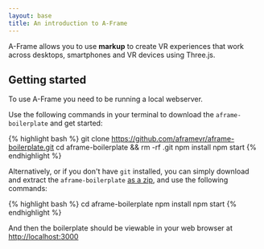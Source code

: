 ```yaml
---
layout: base
title: An introduction to A-Frame
---
```


A-Frame allows you to use **markup** to create VR experiences that work across desktops, smartphones and VR devices using Three.js.

## Getting started

To use A-Frame you need to be running a local webserver.

Use the following commands in your terminal to download the `aframe-boilerplate` and get started:

{% highlight bash %}
git clone https://github.com/aframevr/aframe-boilerplate.git
cd aframe-boilerplate && rm -rf .git
npm install
npm start
{% endhighlight %}

Alternatively, or if you don't have `git` installed, you can simply download and extract the `aframe-boilerplate` [as a zip](https://github.com/aframevr/aframe-boilerplate/archive/master.zip), and use the following commands:

{% highlight bash %}
cd aframe-boilerplate
npm install
npm start
{% endhighlight %}

And then the boilerplate should be viewable in your web browser at [http://localhost:3000](http://localhost:3000)
